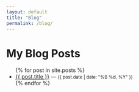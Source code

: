 ```yaml
---
layout: default
title: "Blog"
permalink: /blog/
---
```


<h1>My Blog Posts</h1>

<ul>
  {% for post in site.posts %}
    <li>
      <a href="{{ post.url }}">{{ post.title }}</a> — <small>{{ post.date | date: "%B %d, %Y" }}</small>
    </li>
  {% endfor %}
</ul>